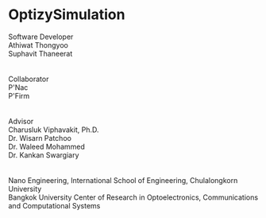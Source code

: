 # OptizySimulation
Software Developer<br />
Athiwat Thongyoo<br />
Suphavit Thaneerat<br />
<br /><br />
Collaborator<br />
P'Nac<br />
P'Firm<br />
<br /><br />
Advisor<br />
Charusluk Viphavakit, Ph.D.<br />
Dr. Wisarn Patchoo<br />
Dr. Waleed Mohammed<br />
Dr. Kankan Swargiary<br />
<br /><br />
Nano Engineering, International School of Engineering, Chulalongkorn University<br />
Bangkok University Center of Research in Optoelectronics, Communications and Computational Systems
